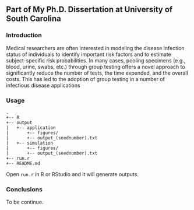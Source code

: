 ## Part of My Ph.D. Dissertation at University of South Carolina

### Introduction
Medical researchers are often interested in modeling the disease infection status of individuals to identify important risk factors and to estimate subject-specific risk probabilities. In many cases, pooling specimens (e.g., blood, urine, swabs, etc.) through group testing offers a novel approach to significantly reduce the number of tests, the time expended, and the overall costs. This has led to the adoption of group testing in a number of infectious disease applications

### Usage
```
.
+-- R
+-- output
|   +-- application
|       +-- figures/
|       +-- output_(seednumber).txt
|   +-- simulation
|       +-- figures/
|       +-- output_(seednumber).txt
+-- run.r
+-- README.md
```
Open `run.r` in R or RStudio and it will generate outputs.

### Conclusions
To be continue. 